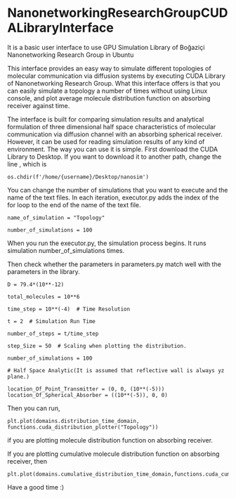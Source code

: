 # NanonetworkingResearchGroupCUDALibraryInterface
It is a basic user interface to use GPU Simulation Library of Boğaziçi Nanonetworking Research Group in Ubuntu

This interface provides an easy way to simulate different topologies of molecular communication via diffusion systems by executing CUDA Library of Nanonetworking Research Group. What this interface offers is that you can easily simulate a topology a number of times without using Linux console, and plot average molecule distribution function on absorbing receiver against time.

The interface is built for comparing simulation results and analytical formulation of three dimensional half space characteristics of molecular communication via diffusion channel with an absorbing spherical receiver. However, it can be used for reading simulation results of any kind of environment. The way you can use it is simple. First download the CUDA Library to Desktop. If you want to download it to another path, change the line , which is

```
os.chdir(f'/home/{username}/Desktop/nanosim')
```
You can change the number of simulations that you want to execute and the name of the text files. In each iteration, executor.py adds the index of the for loop to the end of the name of the text file. 

```
name_of_simulation = "Topology"

number_of_simulations = 100
```

When you run the executor.py, the simulation process begins. It runs simulation number_of_simulations times. 

Then check whether the parameters in parameters.py match well with the parameters in the library.

```
D = 79.4*(10**-12)

total_molecules = 10**6

time_step = 10**(-4)  # Time Resolution

t = 2  # Simulation Run Time

number_of_steps = t/time_step

step_Size = 50  # Scaling when plotting the distribution.

number_of_simulations = 100

# Half Space Analytic(It is assumed that reflective wall is always yz plane.)

location_Of_Point_Transmitter = (0, 0, (10**(-5)))
location_Of_Spherical_Absorber = ((10**(-5)), 0, 0)
```

Then you can run,
```
plt.plot(domains.distribution_time_domain, functions.cuda_distribution_plotter("Topology"))
```
if you are plotting molecule distribution function on absorbing receiver.

If you are plotting cumulative molecule distribution function on absorbing receiver, then

```
plt.plot(domains.cumulative_distribution_time_domain,functions.cuda_cumulative_distribution_plotter("Topology"))
```

Have a good time :) 
